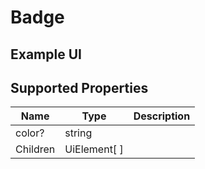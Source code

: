 # Badge


## Example UI


## Supported Properties

| Name       | Type        | Description                                                        |
| ---------  | ----------- | ------------------------------------------------------------------ |
| color?     | string      |                                                                    |
| Children   | UiElement[  ] |                                                                    |

